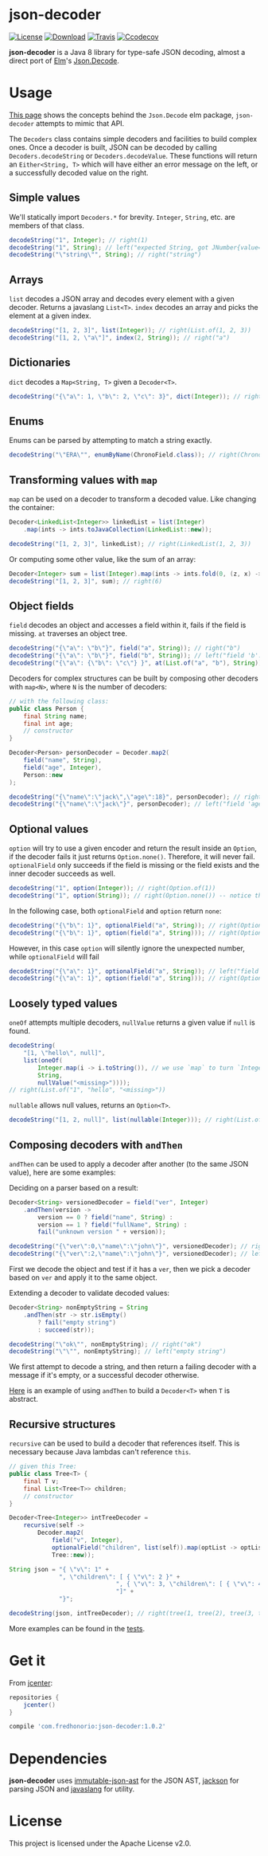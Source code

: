 # json-decoder
[![License](https://img.shields.io/badge/License-Apache%202.0-blue.svg)](https://opensource.org/licenses/Apache-2.0)
[![Download](https://api.bintray.com/packages/fredhonorio-com/maven/json-decoder/images/download.svg)](https://bintray.com/fredhonorio-com/maven/json-decoder/_latestVersion)
[![Travis](https://travis-ci.org/fredshonorio/json-decoder.svg?branch=master)](https://travis-ci.org/fredshonorio/json-decoder)
[![Ccodecov](https://codecov.io/gh/fredshonorio/json-decoder/branch/master/graph/badge.svg)](https://codecov.io/gh/fredshonorio/json-decoder)

__json-decoder__ is a Java 8 library for type-safe JSON decoding, almost a direct
port of [Elm](http://elm-lang.org)'s [Json.Decode](http://package.elm-lang.org/packages/elm-lang/core/5.0.0/Json-Decode).

# Usage
[This page](https://guide.elm-lang.org/interop/json.html) shows the concepts
behind the `Json.Decode` elm package, `json-decoder` attempts to mimic that API.

The `Decoders` class contains simple decoders and facilities to build complex ones.
Once a decoder is built, JSON can be decoded by calling `Decoders.decodeString`
or `Decoders.decodeValue`. These functions will return an `Either<String, T>`
which will have either an error message on the left, or a successfully decoded
value on the right.

## Simple values
We'll statically import `Decoders.*` for brevity. `Integer`, `String`, etc. are members of that class.
``` java
decodeString("1", Integer); // right(1)
decodeString("1", String); // left("expected String, got JNumber{value=1}")
decodeString("\"string\"", String); // right("string")
```
## Arrays
`list` decodes a JSON array and decodes every element with a given decoder. Returns a javaslang `List<T>`.
`index` decodes an array and picks the element at a given index.

``` java
decodeString("[1, 2, 3]", list(Integer)); // right(List.of(1, 2, 3))
decodeString("[1, 2, \"a\"]", index(2, String)); // right("a")
```

## Dictionaries
`dict` decodes a `Map<String, T>` given a `Decoder<T>`.
``` java
decodeString("{\"a\": 1, \"b\": 2, \"c\": 3}", dict(Integer)); // right(HashMap.of("a", 1, "b", 2, "c", 3))
```

## Enums
Enums can be parsed by attempting to match a string exactly.
``` java
decodeString("\"ERA\"", enumByName(ChronoField.class)); // right(ChronoField.ERA)
```

## Transforming values with `map`
`map` can be used on a decoder to transform a decoded value. Like changing the container:
``` java
Decoder<LinkedList<Integer>> linkedList = list(Integer)
    .map(ints -> ints.toJavaCollection(LinkedList::new));

decodeString("[1, 2, 3]", linkedList); // right(LinkedList(1, 2, 3))
```

Or computing some other value, like the sum of an array:
``` java
Decoder<Integer> sum = list(Integer).map(ints -> ints.fold(0, (z, x) -> z + x));
decodeString("[1, 2, 3]", sum); // right(6)
```

## Object fields
`field` decodes an object and accesses a field within it, fails if the field is missing.
`at` traverses an object tree.
``` java
decodeString("{\"a\": \"b\"}", field("a", String)); // right("b")
decodeString("{\"a\": \"b\"}", field("b", String)); // left("field 'b': missing")
decodeString("{\"a\": {\"b\": \"c\"} }", at(List.of("a", "b"), String)); // right("c")

```
Decoders for complex structures can be built by composing other decoders with `map<N>`,
where `N` is the number of decoders:
``` java
// with the following class:
public class Person {
    final String name;
    final int age;
	// constructor
}

Decoder<Person> personDecoder = Decoder.map2(
    field("name", String),
    field("age", Integer),
    Person::new
);

decodeString("{\"name\":\"jack\",\"age\":18}", personDecoder); // right(Person("jack", 18))
decodeString("{\"name\":\"jack\"}", personDecoder); // left("field 'age': missing")
```

## Optional values
`option` will try to use a given encoder and return the result inside an `Option`,
if the decoder fails it just returns `Option.none()`. Therefore, it will never fail.
`optionalField` only succeeds if the field is missing or the field exists and
the inner decoder succeeds as well.

``` java
decodeString("1", option(Integer)); // right(Option.of(1))
decodeString("1", option(String)); // right(Option.none()) -- notice that decoding did not fail
```
In the following case, both `optionalField` and `option` return `none`:
``` java
decodeString("{\"b\": 1}", optionalField("a", String)); // right(Option.none())
decodeString("{\"b\": 1}", option(field("a", String))); // right(Option.none())
```
However, in this case `option` will silently ignore the unexpected number, while `optionalField` will fail
``` java
decodeString("{\"a\": 1}", optionalField("a", String)); // left("field 'a': expected String, got JNumber{value=1}")
decodeString("{\"a\": 1}", option(field("a", String))); // right(Option.none())
```

## Loosely typed values
`oneOf` attempts multiple decoders, `nullValue` returns a given value if `null` is found.
``` java
decodeString(
    "[1, \"hello\", null]",
    list(oneOf(
        Integer.map(i -> i.toString()), // we use `map` to turn `Integer` into a String decoder
        String,
        nullValue("<missing>"))));
// right(List.of("1", "hello", "<missing>"))
```
`nullable` allows null values, returns an `Option<T>`.
``` java
decodeString("[1, 2, null]", list(nullable(Integer))); // right(List.of(some(1), some(2), none()))
```

## Composing decoders with `andThen`

`andThen` can be used to apply a decoder after another (to the same JSON value), here are some examples:

Deciding on a parser based on a result:
``` java
Decoder<String> versionedDecoder = field("ver", Integer)
    .andThen(version ->
        version == 0 ? field("name", String) :
        version == 1 ? field("fullName", String) :
        fail("unknown version " + version));

decodeString("{\"ver\":0,\"name\":\"john\"}", versionedDecoder); // right("john")
decodeString("{\"ver\":2,\"name\":\"john\"}", versionedDecoder); // left("unknown version 2");
```
First we decode the object and test if it has a `ver`, then we pick a decoder based on `ver` and apply it to the same object.

Extending a decoder to validate decoded values:
``` java
Decoder<String> nonEmptyString = String
    .andThen(str -> str.isEmpty()
        ? fail("empty string")
        : succeed(str));

decodeString("\"ok\"", nonEmptyString); // right("ok")
decodeString("\"\"", nonEmptyString); // left("empty string")
```
We first attempt to decode a string, and then return a failing decoder with a message if it's empty,
or a successful decoder otherwise.

[Here](src/test/java/com/fredhonorio/json_decoder/DecodersTest.java#L291) is an example of using `andThen` to build a `Decoder<T>` when `T` is abstract.

## Recursive structures
`recursive` can be used to build a decoder that references itself. This is necessary because Java lambdas can't reference `this`.
``` java
// given this Tree:
public class Tree<T> {
    final T v;
    final List<Tree<T>> children;
	// constructor
}

Decoder<Tree<Integer>> intTreeDecoder =
    recursive(self ->
        Decoder.map2(
            field("v", Integer),
            optionalField("children", list(self)).map(optList -> optList.getOrElse(List.empty())),
            Tree::new));

String json = "{ \"v\": 1" +
              ", \"children\": [ { \"v\": 2 }" +
                              ", { \"v\": 3, \"children\": [ { \"v\": 4 } ] }" +
                              "]" +
              "}";

decodeString(json, intTreeDecoder); // right(tree(1, tree(2), tree(3, tree(4))))
```

More examples can be found in the [tests](src/test/java/com/fredhonorio/json_decoder/).

# Get it
From [jcenter](https://bintray.com/bintray/jcenter):
``` groovy
repositories {
	jcenter()
}

compile 'com.fredhonorio:json-decoder:1.0.2'
```

# Dependencies

__json-decoder__ uses [immutable-json-ast](https://github.com/hamnis/immutable-json/) for the JSON AST,
[jackson](https://github.com/FasterXML/jackson) for parsing JSON and [javaslang](http://www.javaslang.io/) for utility.

# License
This project is licensed under the Apache License v2.0.
